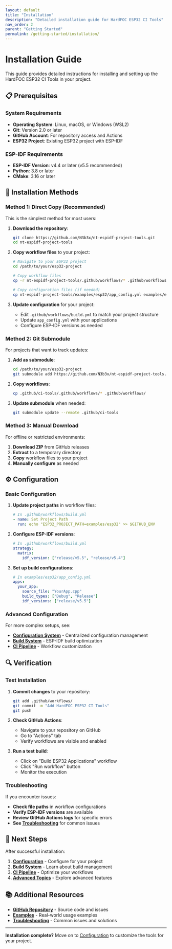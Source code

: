 ```yaml
---
layout: default
title: "Installation"
description: "Detailed installation guide for HardFOC ESP32 CI Tools"
nav_order: 2
parent: "Getting Started"
permalink: /getting-started/installation/
---
```


# Installation Guide

This guide provides detailed instructions for installing and setting up the HardFOC ESP32 CI Tools in your project.

## 📋 Prerequisites

### System Requirements

- **Operating System**: Linux, macOS, or Windows (WSL2)
- **Git**: Version 2.0 or later
- **GitHub Account**: For repository access and Actions
- **ESP32 Project**: Existing ESP32 project with ESP-IDF

### ESP-IDF Requirements

- **ESP-IDF Version**: v4.4 or later (v5.5 recommended)
- **Python**: 3.8 or later
- **CMake**: 3.16 or later

## 🔧 Installation Methods

### Method 1: Direct Copy (Recommended)

This is the simplest method for most users:

1. **Download the repository**:
   ```bash
   git clone https://github.com/N3b3x/nt-espidf-project-tools.git
   cd nt-espidf-project-tools
   ```

2. **Copy workflow files** to your project:
   ```bash
   # Navigate to your ESP32 project
   cd /path/to/your/esp32-project
   
   # Copy workflow files
   cp -r nt-espidf-project-tools/.github/workflows/* .github/workflows/
   
   # Copy configuration files (if needed)
   cp nt-espidf-project-tools/examples/esp32/app_config.yml examples/esp32/
   ```

3. **Update configuration** for your project:
   - Edit `.github/workflows/build.yml` to match your project structure
   - Update `app_config.yml` with your applications
   - Configure ESP-IDF versions as needed

### Method 2: Git Submodule

For projects that want to track updates:

1. **Add as submodule**:
   ```bash
   cd /path/to/your/esp32-project
   git submodule add https://github.com/N3b3x/nt-espidf-project-tools.git .github/ci-tools
   ```

2. **Copy workflows**:
   ```bash
   cp .github/ci-tools/.github/workflows/* .github/workflows/
   ```

3. **Update submodule** when needed:
   ```bash
   git submodule update --remote .github/ci-tools
   ```

### Method 3: Manual Download

For offline or restricted environments:

1. **Download ZIP** from GitHub releases
2. **Extract** to a temporary directory
3. **Copy** workflow files to your project
4. **Manually configure** as needed

## ⚙️ Configuration

### Basic Configuration

1. **Update project paths** in workflow files:
   ```yaml
   # In .github/workflows/build.yml
   - name: Set Project Path
     run: echo "ESP32_PROJECT_PATH=examples/esp32" >> $GITHUB_ENV
   ```

2. **Configure ESP-IDF versions**:
   ```yaml
   # In .github/workflows/build.yml
   strategy:
     matrix:
       idf_version: ["release/v5.5", "release/v5.4"]
   ```

3. **Set up build configurations**:
   ```yaml
   # In examples/esp32/app_config.yml
   apps:
     your_app:
       source_file: "YourApp.cpp"
       build_types: ["Debug", "Release"]
       idf_versions: ["release/v5.5"]
   ```

### Advanced Configuration

For more complex setups, see:
- **[Configuration System](configuration/)** - Centralized configuration management
- **[Build System](build-system/)** - ESP-IDF build optimization
- **[CI Pipeline](ci-pipeline/)** - Workflow customization

## 🔍 Verification

### Test Installation

1. **Commit changes** to your repository:
   ```bash
   git add .github/workflows/
   git commit -m "Add HardFOC ESP32 CI Tools"
   git push
   ```

2. **Check GitHub Actions**:
   - Navigate to your repository on GitHub
   - Go to "Actions" tab
   - Verify workflows are visible and enabled

3. **Run a test build**:
   - Click on "Build ESP32 Applications" workflow
   - Click "Run workflow" button
   - Monitor the execution

### Troubleshooting

If you encounter issues:

- **Check file paths** in workflow configurations
- **Verify ESP-IDF versions** are available
- **Review GitHub Actions logs** for specific errors
- **See [Troubleshooting](troubleshooting/)** for common issues

## 🚀 Next Steps

After successful installation:

1. **[Configuration](getting-started/configuration/)** - Configure for your project
2. **[Build System](build-system/)** - Learn about build management
3. **[CI Pipeline](ci-pipeline/)** - Optimize your workflows
4. **[Advanced Topics](advanced/)** - Explore advanced features

## 📚 Additional Resources

- **[GitHub Repository](https://github.com/N3b3x/nt-espidf-project-tools)** - Source code and issues
- **[Examples](examples/)** - Real-world usage examples
- **[Troubleshooting](troubleshooting/)** - Common issues and solutions

---

**Installation complete?** Move on to [Configuration](getting-started/configuration/) to customize the tools for your project.
